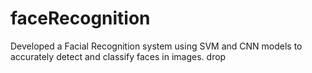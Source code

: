 # faceRecognition
Developed a Facial Recognition system using SVM and CNN models to accurately detect and classify faces in images.
drop
